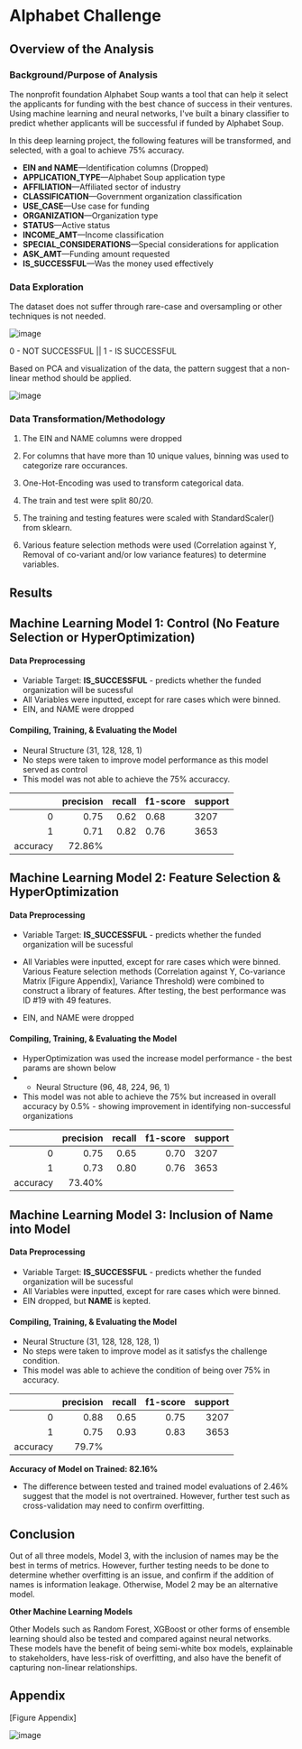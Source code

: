 # Alphabet Challenge 

## Overview of the Analysis

### Background/Purpose of Analysis 
The nonprofit foundation Alphabet Soup wants a tool that can help it select the applicants for funding with the best chance of success in their ventures. Using machine learning and neural networks, I've built a binary classifier to predict whether applicants will be successful if funded by Alphabet Soup.

In this deep learning project, the following features will be transformed, and selected, with a goal to achieve 75% accuracy.  

* **EIN and NAME**—Identification columns (Dropped)
* **APPLICATION_TYPE**—Alphabet Soup application type
* **AFFILIATION**—Affiliated sector of industry
* **CLASSIFICATION**—Government organization classification
* **USE_CASE**—Use case for funding
* **ORGANIZATION**—Organization type
* **STATUS**—Active status
* **INCOME_AMT**—Income classification
* **SPECIAL_CONSIDERATIONS**—Special considerations for application
* **ASK_AMT**—Funding amount requested
* **IS_SUCCESSFUL**—Was the money used effectively

### Data Exploration 

The dataset does not suffer through rare-case and oversampling or other techniques is not needed. 

![image](https://user-images.githubusercontent.com/89043234/229328422-bfc8acc9-b0b6-4e80-978a-e6cc5392f95a.png)

0 - NOT SUCCESSFUL || 
1 - IS SUCCESSFUL

Based on PCA and visualization of the data, the pattern suggest that a non-linear method should be applied. 

![image](https://user-images.githubusercontent.com/89043234/229328472-3eed192c-6c05-4234-8e70-f1c38c66d14a.png)

### Data Transformation/Methodology  

1. The EIN and NAME columns were dropped

2. For columns that have more than 10 unique values, binning was used to categorize rare occurances. 

3. One-Hot-Encoding was used to transform categorical data. 

4. The train and test were split 80/20. 

5. The training and testing features were scaled with StandardScaler() from sklearn. 

6. Various feature selection methods were used (Correlation against Y, Removal of co-variant and/or low variance features) to determine variables. 

## Results

## Machine Learning Model 1: Control (No Feature Selection or HyperOptimization)

#### Data Preprocessing 
* Variable Target: **IS_SUCCESSFUL** - predicts whether the funded organization will be sucessful
* All Variables were inputted, except for rare cases which were binned. 
* EIN, and NAME were dropped 

#### Compiling, Training, & Evaluating the Model
* Neural Structure (31, 128, 128, 1) 
* No steps were taken to improve model performance as this model served as control
* This model was not able to achieve the 75% accuraccy. 

|           | precision | recall | f1-score | support |
|----------:|-------:|---------:|---------|------|
|         0 |   0.75 |     0.62 | 0.68    | 3207 |
|         1 |   0.71 |     0.82 | 0.76    | 3653 |
|  accuracy | 72.86% |          |         |      |



## Machine Learning Model 2: Feature Selection & HyperOptimization 

#### Data Preprocessing 
* Variable Target: **IS_SUCCESSFUL** - predicts whether the funded organization will be sucessful
* All Variables were inputted, except for rare cases which were binned. Various Feature selection methods (Correlation against Y, Co-variance Matrix [Figure Appendix], Variance Threshold) were combined to construct a library of features. After testing, the best performance was ID #19 with 49 features. 


* EIN, and NAME were dropped 

#### Compiling, Training, & Evaluating the Model
* HyperOptimization was used the increase model performance - the best params are shown below  
* * Neural Structure (96, 48, 224, 96, 1) 
* This model was not able to achieve the 75% but increased in overall accuracy by 0.5% - showing improvement in identifying non-successful organizations

|          | precision | recall | f1-score | support |
|---------:|----------:|-------:|---------:|---------|
|        0 |      0.75 |   0.65 | 0.70     | 3207    |
|        1 |      0.73 |   0.80 | 0.76     | 3653    |
| accuracy |    73.40% |        |          |         |

## Machine Learning Model 3: Inclusion of Name into Model 

#### Data Preprocessing 
* Variable Target: **IS_SUCCESSFUL** - predicts whether the funded organization will be sucessful
* All Variables were inputted, except for rare cases which were binned. 
* EIN dropped, but **NAME** is kepted. 

#### Compiling, Training, & Evaluating the Model
* Neural Structure (31, 128, 128, 128, 1) 
* No steps were taken to improve model as it satisfys the challenge condition.
* This model was able to achieve the condition of being over 75% in accuracy.

|          | precision | recall | f1-score | support |
|---------:|----------:|-------:|---------:|--------:|
|        0 |      0.88 |   0.65 | 0.75     | 3207    |
|        1 |      0.75 |   0.93 | 0.83     | 3653    |
| accuracy |     79.7% |        |          |         |

**Accuracy of Model on Trained: 82.16%**
* The difference between tested and trained model evaluations of 2.46% suggest that the model is not overtrained. However, further test such as cross-validation may need to confirm overfitting. 

## Conclusion

Out of all three models, Model 3, with the inclusion of names may be the best in terms of metrics. However, further testing needs to be done to determine whether overfitting is an issue, and confirm if the addition of names is information leakage. Otherwise, Model 2 may be an alternative model. 

**Other Machine Learning Models**

Other Models such as Random Forest, XGBoost or other forms of ensemble learning should also be tested and compared against neural networks. These models have the benefit of being semi-white box models, explainable to stakeholders, have less-risk of overfitting, and also have the benefit of capturing non-linear relationships. 

## Appendix

[Figure Appendix]

![image](https://user-images.githubusercontent.com/89043234/229412083-faf2346b-776b-42e0-b511-f3783ccd6e2c.png)
